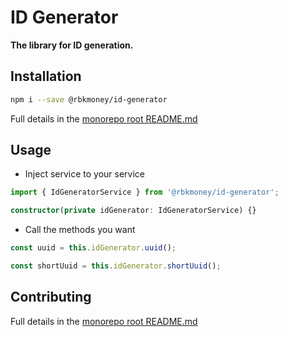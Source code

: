 # ID Generator

**The library for ID generation.**

## Installation

```sh
npm i --save @rbkmoney/id-generator
```

Full details in the [monorepo root README.md](https://github.com/rbkmoney/ng-core#installation)

## Usage

-   Inject service to your service

```typescript
import { IdGeneratorService } from '@rbkmoney/id-generator';

constructor(private idGenerator: IdGeneratorService) {}
```

-   Call the methods you want

```typescript
const uuid = this.idGenerator.uuid();

const shortUuid = this.idGenerator.shortUuid();
```

## Contributing

Full details in the [monorepo root README.md](https://github.com/rbkmoney/ng-core#contributing)
